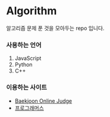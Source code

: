 # Algorithm
알고리즘 문제 푼 것을 모아두는 repo 입니다.   

### 사용하는 언어
1. JavaScript
2. Python 
3. C++ 

### 이용하는 사이트
- [Baekjoon Online Judge](https://www.acmicpc.net)
- [프로그래머스](https://programmers.co.kr/)
